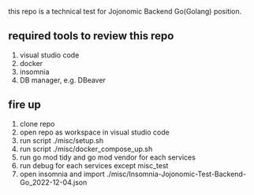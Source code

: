 this repo is a technical test for Jojonomic Backend Go(Golang) position.

## required tools to review this repo
1. visual studio code
2. docker
3. insomnia
4. DB manager, e.g. DBeaver

## fire up
1. clone repo
2. open repo as workspace in visual studio code
3. run script ./misc/setup.sh
4. run script ./misc/docker_compose_up.sh
5. run go mod tidy and go mod vendor for each services
6. run debug for each services except misc_test
7. open insomnia and import ./misc/Insomnia-Jojonomic-Test-Backend-Go_2022-12-04.json
